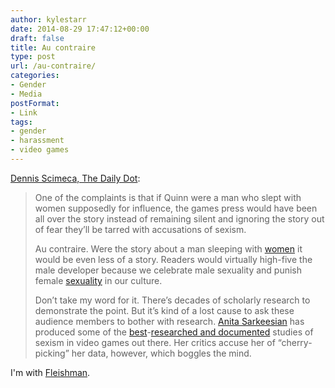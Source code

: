 ```yaml
---
author: kylestarr
date: 2014-08-29 17:47:12+00:00
draft: false
title: Au contraire
type: post
url: /au-contraire/
categories:
- Gender
- Media
postFormat:
- Link
tags:
- gender
- harassment
- video games
---
```


[Dennis Scimeca, The Daily Dot](http://www.dailydot.com/opinion/shocking-truth-behind-the-quinnspiracy/):


<blockquote>One of the complaints is that if Quinn were a man who slept with women supposedly for influence, the games press would have been all over the story instead of remaining silent and ignoring the story out of fear they’ll be tarred with accusations of sexism.

Au contraire. Were the story about a man sleeping with [women](http://www.dailydot.com/tags/women) it would be even less of a story. Readers would virtually high-five the male developer because we celebrate male sexuality and punish female [sexuality](http://www.dailydot.com/tags/sexuality) in our culture.

Don’t take my word for it. There’s decades of scholarly research to demonstrate the point. But it’s kind of a lost cause to ask these audience members to bother with research. [Anita Sarkeesian](http://dailydot.com/tags/anita-sarkeesian) has produced some of the [best](https://www.youtube.com/watch?v=X6p5AZp7r_Q)-[researched and documented](https://www.youtube.com/watch?v=5i_RPr9DwMA) studies of sexism in video games out there. Her critics accuse her of “cherry-picking” her data, however, which boggles the mind.</blockquote>


I'm with [Fleishman](https://twitter.com/GlennF/status/505388099141394433).
